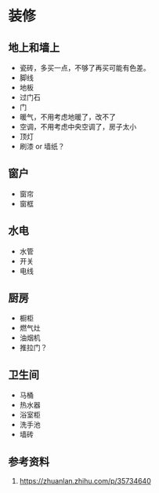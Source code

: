 # 装修

## 地上和墙上

- 瓷砖，多买一点，不够了再买可能有色差。
- 脚线
- 地板
- 过门石
- 门
- 暖气，不用考虑地暖了，改不了
- 空调，不用考虑中央空调了，房子太小
- 顶灯
- 刷漆 or 墙纸？

## 窗户

- 窗帘
- 窗框

## 水电

- 水管
- 开关
- 电线

## 厨房

- 橱柜
- 燃气灶
- 油烟机
- 推拉门？

## 卫生间

- 马桶
- 热水器
- 浴室柜
- 洗手池
- 墙砖

## 参考资料

1. https://zhuanlan.zhihu.com/p/35734640
